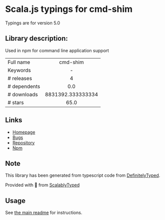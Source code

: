 
# Scala.js typings for cmd-shim

Typings are for version 5.0

## Library description:
Used in npm for command line application support

|                    |                 |
| ------------------ | :-------------: |
| Full name          | cmd-shim |
| Keywords           | - |
| # releases         | 4 |
| # dependents       | 0.0 |
| # downloads        | 8831392.333333334 |
| # stars            | 65.0 |

## Links
- [Homepage](https://github.com/npm/cmd-shim#readme)
- [Bugs](https://github.com/npm/cmd-shim/issues)
- [Repository](https://github.com/npm/cmd-shim)
- [Npm](https://www.npmjs.com/package/cmd-shim)
    


## Note
This library has been generated from typescript code from [DefinitelyTyped](https://definitelytyped.org).

Provided with :purple_heart: from [ScalablyTyped](https://github.com/oyvindberg/ScalablyTyped)

## Usage
See [the main readme](../../readme.md) for instructions.


